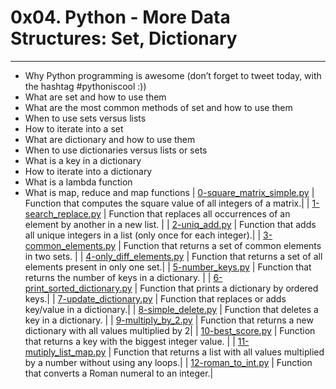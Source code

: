 # 0x04. Python - More Data Structures: Set, Dictionary
---
- Why Python programming is awesome (don’t forget to tweet today, with the hashtag #pythoniscool :))
- What are set and how to use them
- What are the most common methods of set and how to use them
- When to use sets versus lists
- How to iterate into a set
- What are dictionary and how to use them
- When to use dictionaries versus lists or sets
- What is a key in a dictionary
- How to iterate into a dictionary
- What is a lambda function
- What is map, reduce and map functions
| [0-square_matrix_simple.py]() | Function that computes the square value of all integers of a matrix.|
| [1-search_replace.py]() | Function that replaces all occurrences of an element by another in a new list. |
| [2-uniq_add.py]() | Function that adds all unique integers in a list (only once for each integer).|
| [3-common_elements.py]() | Function that returns a set of common elements in two sets. |
| [4-only_diff_elements.py]() | Function that returns a set of all elements present in only one set.|
| [5-number_keys.py]() | Function that returns the number of keys in a dictionary. |
| [6-print_sorted_dictionary.py]() | Function that prints a dictionary by ordered keys.|
| [7-update_dictionary.py]() | Function that replaces or adds key/value in a dictionary.|
| [8-simple_delete.py]() | Function that deletes a key in a dictionary. |
| [9-multiply_by_2.py]() | Function that returns a new dictionary with all values multiplied by 2|
| [10-best_score.py]() | Function that returns a key with the biggest integer value. |
| [11-mutiply_list_map.py]() | Function that returns a list with all values multiplied by a number without using any loops.|
| [12-roman_to_int.py]() | Function  that converts a Roman numeral to an integer.|
